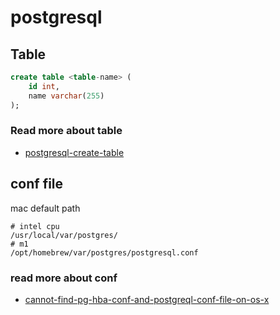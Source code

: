 # postgresql

## Table

```sql
create table <table-name> (
    id int,
    name varchar(255)
);
```

### Read more about table

- [postgresql-create-table](https://www.postgresqltutorial.com/postgresql-tutorial/postgresql-create-table/)

## conf file

mac default path

```shell
# intel cpu
/usr/local/var/postgres/
# m1
/opt/homebrew/var/postgres/postgresql.conf
```

### read more about conf

- [cannot-find-pg-hba-conf-and-postgreql-conf-file-on-os-x](https://stackoverflow.com/questions/33015471/cannot-find-pg-hba-conf-and-postgreql-conf-file-on-os-x)
